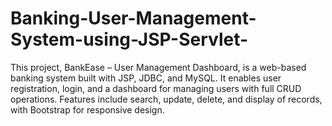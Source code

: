 # Banking-User-Management-System-using-JSP-Servlet-
This project, BankEase – User Management Dashboard, is a web-based banking system built with JSP, JDBC, and MySQL. It enables user registration, login, and a dashboard for managing users with full CRUD operations. Features include search, update, delete, and display of records, with Bootstrap for responsive design.
